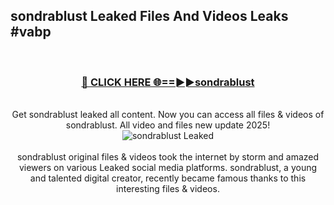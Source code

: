 ## sondrablust Leaked Files And Videos Leaks #vabp
<br>
<div align="center">
<h3><a href="https://watchclip.my.id/sondrablust" rel="nofollow">🔴 CLICK HERE 🌐==►►sondrablust</a></h3>
<br>
Get sondrablust leaked all content. Now you can access all files & videos of sondrablust. All video and files new update 2025!
<br>
<a href="https://watchclip.my.id/sondrablust" rel="nofollow" data-target="animated-image.originalLink"><img src="https://i.ibb.co.com/WyWwxjT/player-gif2.gif" alt="sondrablust Leaked" style="max-width: 100%; display: inline-block;" data-target="animated-image.originalImage"></a>
<br><br>
sondrablust original files & videos took the internet by storm and amazed viewers on various Leaked social media platforms. sondrablust, a young and talented digital creator, recently became famous thanks to this interesting files & videos.
</div>
<br>